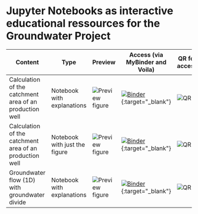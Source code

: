 # Jupyter Notebooks as interactive educational ressources for the Groundwater Project

|Content|Type|Preview|Access (via MyBinder and Voila)| QR for access |
|-------|----|-------|------| ---|
|Calculation of the catchment area of an production well| Notebook with explanations| ![Preview figure](https://github.com/gw-inux/Jupyter-Notebooks/blob/main/GW_Project/FIGS/PRE/PRE_GWP01.png?raw=true) | [![Binder](https://mybinder.org/badge_logo.svg)](https://mybinder.org/v2/gh/gw-inux/Jupyter-Notebooks/HEAD?urlpath=voila%2Frender%2FGW_Project%2FWell_Catchment.ipynb){:target="_blank"} | ![QR](https://github.com/gw-inux/Jupyter-Notebooks/blob/main/GW_Project/FIGS/QR/QR_GWP01.png?raw=true) |
|Calculation of the catchment area of an production well| Notebook with just the figure | ![Preview figure](https://github.com/gw-inux/Jupyter-Notebooks/blob/main/GW_Project/FIGS/PRE/PRE_GWP02.png?raw=true)| [![Binder](https://mybinder.org/badge_logo.svg)](https://mybinder.org/v2/gh/gw-inux/Jupyter-Notebooks/HEAD?urlpath=voila%2Frender%2FGW_Project%2FWell_Catchment_FIG.ipynb){:target="_blank"} | ![QR](https://github.com/gw-inux/Jupyter-Notebooks/blob/main/GW_Project/FIGS/QR/QR_GWP02.png?raw=true) |
|Groundwater flow (1D) with groundwater divide| Notebook with explanations | ![Preview figure](https://github.com/gw-inux/Jupyter-Notebooks/blob/main/GW_Project/FIGS/PRE/PRE_GWP03.png?raw=true)| [![Binder](https://mybinder.org/badge_logo.svg)](https://mybinder.org/v2/gh/gw-inux/Jupyter-Notebooks/HEAD?urlpath=voila%2Frender%2FGW_Project%2FGWF_1D_unconf_analytic.ipynb){:target="_blank"} | ![QR](https://github.com/gw-inux/Jupyter-Notebooks/blob/main/GW_Project/FIGS/QR/QR_GWP03.png?raw=true) |

